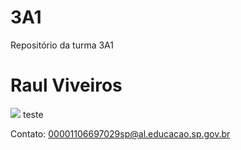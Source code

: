 # 3A1

Repositório da turma 3A1

# Raul Viveiros

![](https://tenor.com/pt-BR/view/skull-fall-skeleton-disappointed-gif-16704218997620936929)
teste

Contato:
00001106697029sp@al.educacao.sp.gov.br
